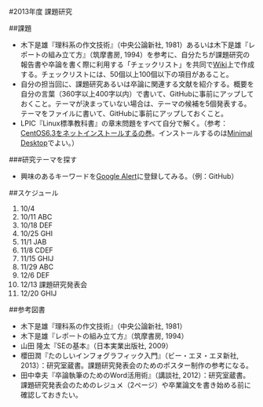 #2013年度 課題研究

##課題


* 木下是雄『理科系の作文技術』（中央公論新社, 1981）あるいは木下是雄『レポートの組み立て方』（筑摩書房, 1994）を参考に、自分たちが課題研究の報告書や卒論を書く際に利用する「チェックリスト」を共同で[Wiki](https://github.com/taroyabuki/yabukilab/wiki/%E6%96%87%E6%9B%B8%E4%BD%9C%E6%88%90%E3%81%AE%E9%9A%9B%E3%81%AE%E3%83%81%E3%82%A7%E3%83%83%E3%82%AF%E3%83%AA%E3%82%B9%E3%83%88)上で作成する。チェックリストには、50個以上100個以下の項目があること。
* 自分の担当回に、課題研究あるいは卒論に関連する文献を紹介する。概要を自分の言葉（360字以上400字以内）で書いて、GitHubに事前にアップしておくこと。テーマが決まっていない場合は、テーマの候補を5個発表する。テーマをファイルに書いて、GitHubに事前にアップしておくこと。
* LPIC『Linux標準教科書』の章末問題をすべて自分で解く。（参考：[CentOS6.3をネットインストールするの巻](http://blog.trippyboy.com/2013/centos/centoscentos6-3%E3%82%92%E3%83%8D%E3%83%83%E3%83%88%E3%82%A4%E3%83%B3%E3%82%B9%E3%83%88%E3%83%BC%E3%83%AB%E3%81%99%E3%82%8B%E3%81%AE%E5%B7%BB/)。インストールするのは[Minimal Desktop](https://raw.github.com/taroyabuki/yabukilab/master/images/centos63minimaldesktop.png?login=taroyabuki&token=e91c59640e409c3e1f6477e3b852a9f9)でよい。）

###研究テーマを探す

* 興味のあるキーワードを[Google Alert](http://www.google.com/alerts?hl=ja)に登録してみる。（例：GitHub）

##スケジュール

1. 10/4 
1. 10/11 ABC
1. 10/18 DEF
1. 10/25 GHI
1. 11/1 JAB
1. 11/8 CDEF
1. 11/15 GHIJ
1. 11/29 ABC
1. 12/6 DEF
1. 12/13 課題研究発表会
1. 12/20 GHIJ

##参考図書

* 木下是雄『理科系の作文技術』（中央公論新社, 1981）
* 木下是雄『レポートの組み立て方』（筑摩書房, 1994）
* 山田 隆太『SEの基本』（日本実業出版社, 2009）
* 櫻田潤『たのしいインフォグラフィック入門』（ビー・エヌ・エヌ新社, 2013）：研究室蔵書。課題研究発表会のためのポスター制作の参考になる。
* 田中幸夫『卒論執筆のためのWord活用術』（講談社, 2012）：研究室蔵書。課題研究発表会のためのレジュメ（2ページ）や卒業論文を書き始める前に確認しておきたい。
